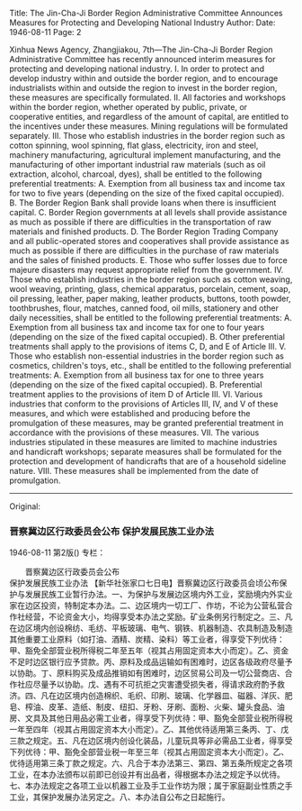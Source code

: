 Title: The Jin-Cha-Ji Border Region Administrative Committee Announces Measures for Protecting and Developing National Industry
Author:
Date: 1946-08-11
Page: 2

Xinhua News Agency, Zhangjiakou, 7th—The Jin-Cha-Ji Border Region Administrative Committee has recently announced interim measures for protecting and developing national industry.
	I. In order to protect and develop industry within and outside the border region, and to encourage industrialists within and outside the region to invest in the border region, these measures are specifically formulated.
	II. All factories and workshops within the border region, whether operated by public, private, or cooperative entities, and regardless of the amount of capital, are entitled to the incentives under these measures. Mining regulations will be formulated separately.
	III. Those who establish industries in the border region such as cotton spinning, wool spinning, flat glass, electricity, iron and steel, machinery manufacturing, agricultural implement manufacturing, and the manufacturing of other important industrial raw materials (such as oil extraction, alcohol, charcoal, dyes), shall be entitled to the following preferential treatments:
		A. Exemption from all business tax and income tax for two to five years (depending on the size of the fixed capital occupied).
		B. The Border Region Bank shall provide loans when there is insufficient capital.
		C. Border Region governments at all levels shall provide assistance as much as possible if there are difficulties in the transportation of raw materials and finished products.
		D. The Border Region Trading Company and all public-operated stores and cooperatives shall provide assistance as much as possible if there are difficulties in the purchase of raw materials and the sales of finished products.
		E. Those who suffer losses due to force majeure disasters may request appropriate relief from the government.
	IV. Those who establish industries in the border region such as cotton weaving, wool weaving, printing, glass, chemical apparatus, porcelain, cement, soap, oil pressing, leather, paper making, leather products, buttons, tooth powder, toothbrushes, flour, matches, canned food, oil mills, stationery and other daily necessities, shall be entitled to the following preferential treatments:
		A. Exemption from all business tax and income tax for one to four years (depending on the size of the fixed capital occupied).
		B. Other preferential treatments shall apply to the provisions of items C, D, and E of Article III.
	V. Those who establish non-essential industries in the border region such as cosmetics, children's toys, etc., shall be entitled to the following preferential treatments:
		A. Exemption from all business tax for one to three years (depending on the size of the fixed capital occupied).
		B. Preferential treatment applies to the provisions of item D of Article III.
	VI. Various industries that conform to the provisions of Articles III, IV, and V of these measures, and which were established and producing before the promulgation of these measures, may be granted preferential treatment in accordance with the provisions of these measures.
	VII. The various industries stipulated in these measures are limited to machine industries and handicraft workshops; separate measures shall be formulated for the protection and development of handicrafts that are of a household sideline nature.
	VIII. These measures shall be implemented from the date of promulgation.



<hr /> 

Original: 


### 晋察冀边区行政委员会公布  保护发展民族工业办法

1946-08-11
第2版()
专栏：

　　晋察冀边区行政委员会公布            
    保护发展民族工业办法
    【新华社张家口七日电】晋察冀边区行政委员会顷公布保护与发展民族工业暂行办法。一、为保护与发展边区境内外工业，奖励境内外实业家在边区投资，特制定本办法。二、边区境内一切工厂、作坊，不论为公营私营合作社经营，不论资金大小，均得享受本办法之奖励。矿业条例另行制定之。三、凡在边区境内创设棉纺、毛纺、平板玻璃、电气、钢铁、机器制造、农具制造及制造其他重要工业原料（如打油、酒精、炭精、染料）等工业者，得享受下列优待：甲、豁免全部营业税所得税二年至五年（视其占用固定资本大小而定）。乙、资金不足时边区银行应予贷款。丙、原料及成品运输如有困难时，边区各级政府尽量予以协助。丁、原料购买及成品推销如有困难时，边区贸易公司及一切公营商店、合作社应尽量予以协助。戊、遇有不可抗拒之灾害遭受损失者，得请求政府酌予救济。四、凡在边区境内创造棉织、毛织、印刷、玻璃、化学器皿、磁器、洋灰、肥皂、榨油、皮革、造纸、制皮、纽扣、牙粉、牙刷、面粉、火柴、罐头食品、油房、文具及其他日用品必需工业者，得享受下列优待：甲、豁免全部营业税所得税一年至四年（视其占用固定资本大小而定）。乙、其他优待适用第三条丙、丁、戊三款之规定。五、凡在边区境内创设化装品，儿童玩具等非必需品工业者，得享受下列优待：甲、豁免全部营业税一年至三年（视其占用固定资本大小而定）。乙、优待适用第三条丁款之规定。六、凡合于本办法第三、第四、第五条所规定之各项工业，在本办法颁布以前即已创设并有出品者，得根据本办法之规定予以优待。七、本办法规定之各项工业以机器工业及手工业作坊为限；属于家庭副业性质之手工业，其保护发展办法另定之。八、本办法自公布之日起施行。

